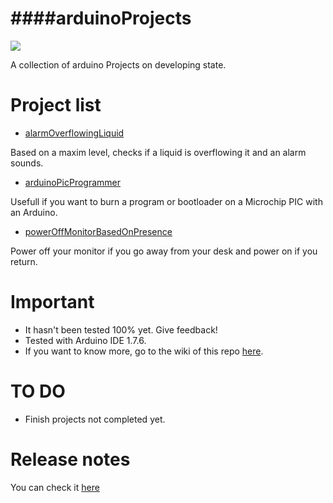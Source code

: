####arduinoProjects
=============================================

![](https://store.arduino.cc/includes/images/stickers_logo_text.png)

A collection of arduino Projects on developing state.

Project list
=============================================

* [alarmOverflowingLiquid](https://github.com/adgellida/arduinoProjects/alarmOverflowingLiquid)

Based on a maxim level, checks if a liquid is overflowing it and an alarm sounds.

* [arduinoPicProgrammer](https://github.com/adgellida/arduinoProjects/arduinoPicProgrammer)

Usefull if you want to burn a program or bootloader on a Microchip PIC with an Arduino.

* [powerOffMonitorBasedOnPresence](https://github.com/adgellida/arduinoProjects/powerOffMonitorBasedOnPresence)

Power off your monitor if you go away from your desk and power on if you return.

Important
=============================================
* It hasn't been tested 100% yet. Give feedback!
* Tested with Arduino IDE 1.7.6.
* If you want to know more, go to the wiki of this repo [here](https://github.com/adgellida/arduinoProjects/wiki).

TO DO
=============================================
* Finish projects not completed yet.

Release notes
=============================================
You can check it [here](https://github.com/adgellida/arduinoProjects/releases)

